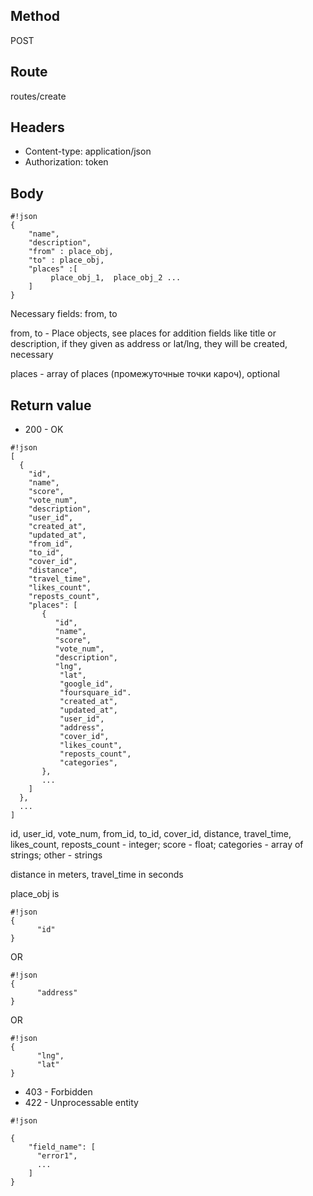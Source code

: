 ## Method ##

POST

## Route ##

routes/create

## Headers ##

* Content-type: application/json
* Authorization: token

## Body ##
```
#!json
{
    "name",
    "description",
    "from" : place_obj,
    "to" : place_obj,
    "places" :[ 
         place_obj_1,  place_obj_2 ...
    ]
}
```  

Necessary fields: from, to

from, to - Place objects, see places for addition fields like title or description,
if they given as address or lat/lng, they will be created, necessary

places - array of places (промежуточные точки кароч), optional

## Return value ##

* 200 - OK

```
#!json
[
  {
    "id",
    "name",
    "score",
    "vote_num",
    "description",
    "user_id",
    "created_at",
    "updated_at",
    "from_id",
    "to_id",
    "cover_id", 
    "distance",
    "travel_time",
    "likes_count",
    "reposts_count",
    "places": [
       {
          "id",
          "name",
          "score",
          "vote_num",
          "description",
          "lng",
           "lat",
           "google_id",
           "foursquare_id".
           "created_at",
           "updated_at",
           "user_id",
           "address",
           "cover_id",
           "likes_count",
           "reposts_count",
           "categories",
       }, 
       ...
    ]
  },
  ...
]

```   
id, user_id, vote_num, from_id, to_id, cover_id, distance, travel_time, likes_count, reposts_count - integer; score - float; categories - array of strings; other - strings

distance in meters, travel_time in seconds

place_obj is
```
#!json
{
      "id"
}
```  
OR
```
#!json
{
      "address"
}
```   
OR
```
#!json
{
      "lng",
      "lat"
}
```



* 403 - Forbidden
* 422 - Unprocessable entity
```
#!json

{
    "field_name": [
      "error1",
      ...
    ]
}
```